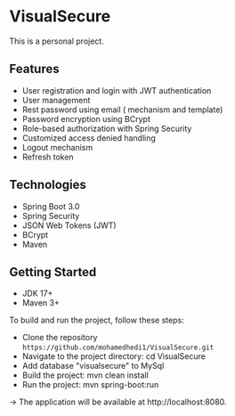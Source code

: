 # VisualSecure
This is a personal project.

## Features 
* User registration and login with JWT authentication
* User management
* Rest password using email ( mechanism and template)
* Password encryption using BCrypt
* Role-based authorization with Spring Security
* Customized access denied handling 
* Logout mechanism 
* Refresh token

## Technologies 
* Spring Boot 3.0
* Spring Security
* JSON Web Tokens (JWT)
* BCrypt
* Maven


## Getting Started

* JDK 17+
* Maven 3+

To build and run the project,
 follow these steps: 

* Clone the repository `https://github.com/mohamedhedi1/VisualSecure.git`
* Navigate to the project directory: cd VisualSecure
* Add database "visualsecure" to MySql
* Build the project: mvn clean install 
* Run the project: mvn spring-boot:run

-> The application will be available at http://localhost:8080.
